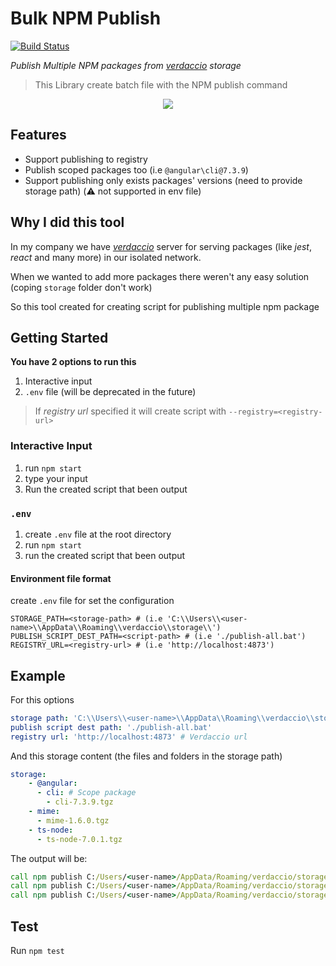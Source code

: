 # Bulk NPM Publish
[![Build Status](https://travis-ci.com/rluvaton/bulk-npm-publish.svg?branch=master)](https://travis-ci.com/rluvaton/bulk-npm-publish)

_Publish Multiple NPM packages from [verdaccio](https://verdaccio.org/) storage_
> This Library create batch file with the NPM publish command


<p align="center">
  <img src="https://cdn.jsdelivr.net/gh/rluvaton/bulk-npm-publish@docs/add-terminal-animation/docs/demo.svg">
</p>

## Features
- Support publishing to registry
- Publish scoped packages too (i.e `@angular\cli@7.3.9`)
- Support publishing only exists packages' versions (need to provide storage path) (:warning: not supported in env file)

## Why I did this tool
In my company we have [_verdaccio_](https://verdaccio.org/) server for serving packages (like _jest_, _react_ and many more) in our isolated network.

When we wanted to add more packages there weren't any easy solution (coping `storage` folder don't work)

So this tool created for creating script for publishing multiple npm package


## Getting Started
**You have 2 options to run this**
1. Interactive input
2. `.env` file (will be deprecated in the future)

> If _registry url_ specified it will create script with `--registry=<registry-url>`

### Interactive Input
1. run `npm start`
2. type your input
3. Run the created script that been output

### `.env`
1. create `.env` file at the root directory
2. run `npm start`
3. run the created script that been output

#### Environment file format
create `.env` file for set the configuration
```dotenv
STORAGE_PATH=<storage-path> # (i.e 'C:\\Users\\<user-name>\\AppData\\Roaming\\verdaccio\\storage\\')
PUBLISH_SCRIPT_DEST_PATH=<script-path> # (i.e './publish-all.bat')
REGISTRY_URL=<registry-url> # (i.e 'http://localhost:4873')
```


## Example
For this options
```yaml
storage path: 'C:\\Users\\<user-name>\\AppData\\Roaming\\verdaccio\\storage\\'
publish script dest path: './publish-all.bat'
registry url: 'http://localhost:4873' # Verdaccio url
```

And this storage content (the files and folders in the storage path)
```yaml
storage:
    - @angular:
      - cli: # Scope package
        - cli-7.3.9.tgz
    - mime:
      - mime-1.6.0.tgz
    - ts-node:
      - ts-node-7.0.1.tgz
```

The output will be:
```bat
call npm publish C:/Users/<user-name>/AppData/Roaming/verdaccio/storage/@angular/cli/cli-7.3.9.tgz
call npm publish C:/Users/<user-name>/AppData/Roaming/verdaccio/storage/mime/mime-1.6.0.tgz
call npm publish C:/Users/<user-name>/AppData/Roaming/verdaccio/storage/ts-node/ts-node-7.0.1.tgz
```

## Test
Run `npm test`

